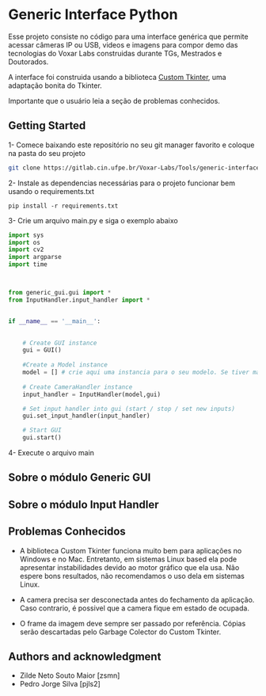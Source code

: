 # Generic Interface Python

Esse projeto consiste no código para uma interface genérica que permite acessar câmeras IP ou USB, videos e imagens para compor demo das tecnologias do Voxar Labs construidas durante TGs, Mestrados e Doutorados.

A interface foi construida usando a biblioteca [Custom Tkinter](https://github.com/TomSchimansky/CustomTkinter), uma adaptação bonita do Tkinter. 

Importante que o usuário leia a seção de problemas conhecidos.

## Getting Started
1- Comece baixando este repositório no seu git manager favorito e coloque na pasta do seu projeto
```bash
git clone https://gitlab.cin.ufpe.br/Voxar-Labs/Tools/generic-interface-python.git
```

2- Instale as dependencias necessárias para o projeto funcionar bem usando o requirements.txt

```
pip install -r requirements.txt
```

3- Crie um arquivo main.py e siga o exemplo abaixo

```python
import sys
import os
import cv2
import argparse
import time



from generic_gui.gui import *
from InputHandler.input_handler import *


if __name__ == '__main__':
    

    # Create GUI instance
    gui = GUI()
    
    #Create a Model instance
    model = [] # crie aqui uma instancia para o seu modelo. Se tiver mais de um, crie cada um com uma variavel diferente e altere o construtor do InputHandler para recebê-los
    
    # Create CameraHandler instance
    input_handler = InputHandler(model,gui)

    # Set input handler into gui (start / stop / set new inputs)
    gui.set_input_handler(input_handler)

    # Start GUI
    gui.start()
```

4- Execute o arquivo main

## Sobre o módulo Generic GUI

## Sobre o módulo Input Handler

## Problemas Conhecidos
- A biblioteca Custom Tkinter funciona muito bem para aplicações no Windows e no Mac. Entretanto, em sistemas Linux based ela pode apresentar instabilidades devido ao motor gráfico que ela usa. Não espere bons resultados, não recomendamos o uso dela em sistemas Linux.

- A camera precisa ser desconectada antes do fechamento da aplicação. Caso contrario, é possivel que a camera fique em estado de ocupada.

- O frame da imagem deve sempre ser passado por referência. Cópias serão descartadas pelo Garbage Colector do Custom Tkinter.

## Authors and acknowledgment
- Zilde Neto Souto Maior [zsmn]
- Pedro Jorge Silva [pjls2]

